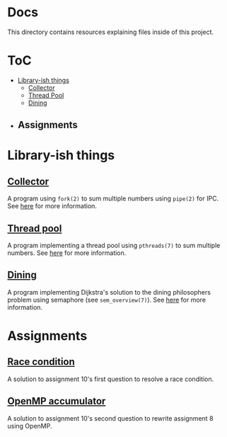 # Docs

This directory contains resources explaining files inside of this project.

# ToC
- [Library-ish things](#library-ish-things)
    - [Collector](#collectorcollectormd)
    - [Thread Pool](#thread-poolthreadpoolmd)
    - [Dining](#diningdiningmd)
- Assignments
    - 

# Library-ish things
## [Collector](collector.md)
A program using `fork(2)` to sum multiple numbers using `pipe(2)` for IPC. See [here](collector.md) for more information.

## [Thread pool](threadpool.md)
A program implementing a thread pool using `pthreads(7)` to sum multiple numbers. See [here](threadpool.md) for more information. 

## [Dining](dining.md)
A program implementing Dijkstra's solution to the dining philosophers problem using semaphore (see `sem_overview(7)`). See [here](dining.md) for more information.

# Assignments
## [Race condition](race_condition.md)
A solution to assignment 10's first question to resolve a race condition.

## [OpenMP accumulator](openmp_acc.md)
A solution to assignment 10's second question to rewrite assignment 8 using OpenMP.
